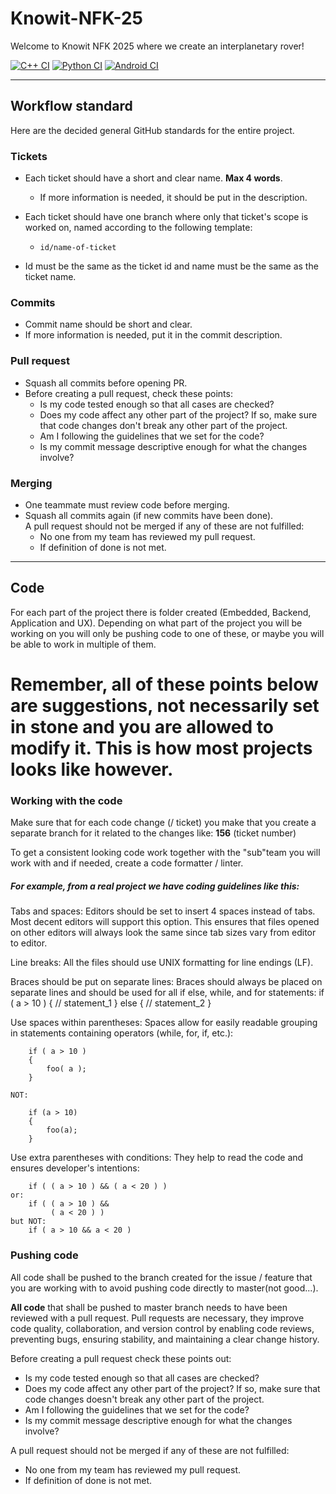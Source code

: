 # Knowit-NFK-25
Welcome to Knowit NFK 2025 where we create an interplanetary rover!

[![C++ CI](https://github.com/ctaqvist/Knowit-NFK-25/actions/workflows/cpp-ci.yml/badge.svg)](https://github.com/ctaqvist/Knowit-NFK-25/actions/workflows/cpp-ci.yml)
[![Python CI](https://github.com/ctaqvist/Knowit-NFK-25/actions/workflows/python-ci.yml/badge.svg)](https://github.com/ctaqvist/Knowit-NFK-25/actions/workflows/python-ci.yml)
[![Android CI](https://github.com/ctaqvist/Knowit-NFK-25/actions/workflows/android-ci.yml/badge.svg)](https://github.com/ctaqvist/Knowit-NFK-25/actions/workflows/android-ci.yml)

___  
## Workflow standard

Here are the decided general GitHub standards for the entire project.

### Tickets

- Each ticket should have a short and clear name. **Max 4 words**.  
    - If more information is needed, it should be put in the description.

- Each ticket should have one branch where only that ticket's scope is worked on, named according to the following template:  
	- `id/name-of-ticket`
- Id must be the same as the ticket id and name must be the same as the ticket name.

### Commits

- Commit name should be short and clear.  
- If more information is needed, put it in the commit description.

### Pull request

- Squash all commits before opening PR.  
- Before creating a pull request, check these points:  
	- Is my code tested enough so that all cases are checked?  
	- Does my code affect any other part of the project? If so, make sure that code changes don't break any other part of the project.  
	- Am I following the guidelines that we set for the code?  
	- Is my commit message descriptive enough for what the changes involve?

### Merging

- One teammate must review code before merging.  
- Squash all commits again (if new commits have been done).  
A pull request should not be merged if any of these are not fulfilled:  
	- No one from my team has reviewed my pull request.  
	- If definition of done is not met.

___

## Code
For each part of the project there is folder created (Embedded, Backend, Application and UX). Depending on what part of the project you will be working on you will only be pushing code to one of these, or maybe you will be able to work in multiple of them.

# Remember, all of these points below are suggestions, not necessarily set in stone and you are allowed to modify it. This is how most projects looks like however. 
### Working with the code
Make sure that for each code change (/ ticket) you make that you create a separate branch for it related to the changes like: **156** (ticket number)

To get a consistent looking code work together with the "sub"team you will work with and if needed, create a code formatter / linter.
##### For example, from a real project we have coding guidelines like this:
Tabs and spaces:
	Editors should be set to insert 4 spaces instead of tabs. Most decent editors will support this option. This ensures that files opened on other editors will always look the same since tab sizes vary from editor to editor.

Line breaks:
	All the files should use UNIX formatting for line endings (LF).

Braces should be put on separate lines:
	Braces should always be placed on separate lines and should be used for all if else, while, and for statements:
		if ( a > 10 )
		{
		    // statement_1
		}
		else
		{
		    // statement_2
		}

Use spaces within parentheses:
	Spaces allow for easily readable grouping in statements containing operators (while, for, if, etc.):
	
		if ( a > 10 )
		{
		    foo( a );
		}

	NOT:

		if (a > 10)
		{
		    foo(a);
		}

Use extra parentheses with conditions:
	They help to read the code and ensures developer's intentions:
		
		if ( ( a > 10 ) && ( a < 20 ) )
	or:
		if ( ( a > 10 ) &&
	       	 ( a < 20 ) )
	but NOT:
		if ( a > 10 && a < 20 )

### Pushing code
All code shall be pushed to the branch created for the issue / feature that you are working with to avoid pushing code directly to master(not good...). 

**All code** that shall be pushed to master branch needs to have been reviewed with a pull request. Pull requests are necessary, they improve code quality, collaboration, and version control by enabling code reviews, preventing bugs, ensuring stability, and maintaining a clear change history.

Before creating a pull request check these points out:
* Is my code tested enough so that all cases are checked?
* Does my code affect any other part of the project? If so, make sure that code changes doesn't break any other part of the project.
* Am I following the guidelines that we set for the code?
* Is my commit message descriptive enough for what the changes involve?
  
A pull request should not be merged if any of these are not fulfilled:
* No one from my team has reviewed my pull request.
* If definition of done is not met.
